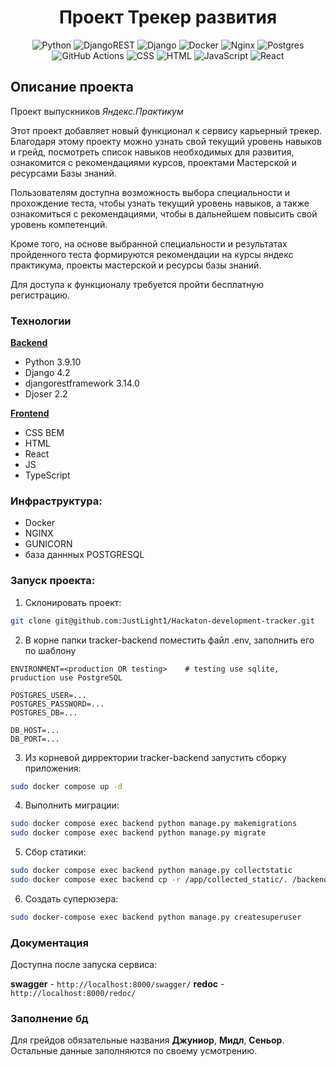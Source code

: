 <a id="anchor"></a>
<div align=center>

  # Проект Трекер развития

  ![Python](https://img.shields.io/badge/python-3670A0?style=for-the-badge&logo=python&logoColor=ffdd54)
  ![DjangoREST](https://img.shields.io/badge/DJANGO-REST-ff1709?style=for-the-badge&logo=django&logoColor=white&color=ff1709&labelColor=gray)
  ![Django](https://img.shields.io/badge/django-%23092E20.svg?style=for-the-badge&logo=django&logoColor=white)
  ![Docker](https://img.shields.io/badge/docker-%230db7ed.svg?style=for-the-badge&logo=docker&logoColor=white)
  ![Nginx](https://img.shields.io/badge/nginx-%23009639.svg?style=for-the-badge&logo=nginx&logoColor=white)
  ![Postgres](https://img.shields.io/badge/postgres-%23316192.svg?style=for-the-badge&logo=postgresql&logoColor=white)
  ![GitHub Actions](https://img.shields.io/badge/github%20actions-%232671E5.svg?style=for-the-badge&logo=githubactions&logoColor=white)
  ![CSS](https://img.shields.io/badge/CSS-239120?&style=for-the-badge&logo=css3&logoColor=white)
  ![HTML](https://img.shields.io/badge/HTML-239120?style=for-the-badge&logo=html5&logoColor=white)
  ![JavaScript](https://img.shields.io/badge/JavaScript-F7DF1E?style=for-the-badge&logo=JavaScript&logoColor=white)
  ![React](https://img.shields.io/badge/React-20232A?style=for-the-badge&logo=react&logoColor=61DAFB)

</div>

## Описание проекта

Проект выпускников _Яндекс.Практикум_ 

Этот проект добавляет новый функционал к сервису карьерный трекер. Благодаря этому проекту можно узнать свой текущий уровень навыков и грейд, посмотреть список навыков необходимых для развития, ознакомится с рекомендациями курсов, проектами Мастерской и ресурсами Базы знаний.

Пользователям доступна возможность выбора специальности и прохождение теста, чтобы узнать текущий уровень навыков, а также ознакомиться с рекомендациями, чтобы в дальнейшем повысить свой уровень компетенций.

Кроме того, на основе выбранной специальности и результатах пройденного теста формируются рекомендации на курсы яндекс практикума, проекты мастерской и ресурсы базы знаний.

Для доступа к функционалу требуется пройти бесплатную регистрацию.

### Технологии

[**Backend**](https://github.com/JustLight1/Hackaton-development-tracker/tree/main/tracker-backend)

* Python 3.9.10
* Django 4.2
* djangorestframework 3.14.0
* Djoser 2.2

[**Frontend**](https://github.com/JustLight1/Hackaton-development-tracker/tree/main/tracker-frontend)

* CSS BEM
* HTML
* React
* JS
* TypeScript

### Инфраструктура: 

* Docker
* NGINX
* GUNICORN
* база даннных POSTGRESQL

### Запуск проекта:

1. Cклонировать проект:

```bash
git clone git@github.com:JustLight1/Hackaton-development-tracker.git
```

2. В корне папки tracker-backend поместить файл .env, заполнить его по шаблону

```env
ENVIRONMENT=<production OR testing>    # testing use sqlite, pruduction use PostgreSQL

POSTGRES_USER=...
POSTGRES_PASSWORD=...
POSTGRES_DB=...
    
DB_HOST=...
DB_PORT=...
```
3. Из корневой дирректории tracker-backend запустить сборку приложения:

```bash
sudo docker compose up -d
```

4. Выполнить миграции:
```bash
sudo docker compose exec backend python manage.py makemigrations
sudo docker compose exec backend python manage.py migrate
```

5. Сбор статики:
```bash
sudo docker compose exec backend python manage.py collectstatic
sudo docker compose exec backend cp -r /app/collected_static/. /backend_static/static/
```

6. Создать суперюзера:
```bash
sudo docker-compose exec backend python manage.py createsuperuser
```

### Документация

Доступна после запуска сервиса:

**swagger** - `http://localhost:8000/swagger/`
**redoc** - `http://localhost:8000/redoc/`

### Заполнение бд
Для грейдов обязательные названия **Джуниор**, **Мидл**, **Сеньор**.
Остальные данные заполняются по своему усмотрению.